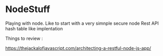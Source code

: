 # NodeStuff
Playing with node.   Like to start with a very simnple secure node Rest API hash table like implentation 


Things to review :

https://thejackalofjavascript.com/architecting-a-restful-node-js-app/


